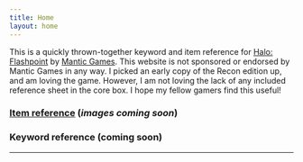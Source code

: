 ```yaml
---
title: Home
layout: home
---
```


This is a quickly thrown-together keyword and item reference for [Halo: Flashpoint][Halo: Flashpoint] by [Mantic Games][Mantic Games]. This website is not sponsored or endorsed by Mantic Games in any way. I picked an early copy of the Recon edition up, and am loving the game. However, I am not loving the lack of any included reference sheet in the core box. I hope my fellow gamers find this useful!

### [Item reference](https://majors8908.github.io/flashpoint_reference/items.html) (*images coming soon*)
### Keyword reference (coming soon)

----

[Halo: Flashpoint]: https://just-the-docs.github.io/just-the-docs/
[Mantic Games]: https://www.manticgames.com/

